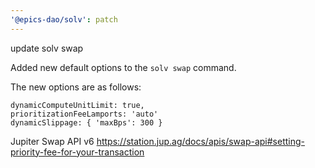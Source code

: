 ```yaml
---
'@epics-dao/solv': patch
---
```


update solv swap

Added new default options to the `solv swap` command.

The new options are as follows:

```
dynamicComputeUnitLimit: true,
prioritizationFeeLamports: 'auto'
dynamicSlippage: { 'maxBps': 300 }
```

Jupiter Swap API v6
https://station.jup.ag/docs/apis/swap-api#setting-priority-fee-for-your-transaction
